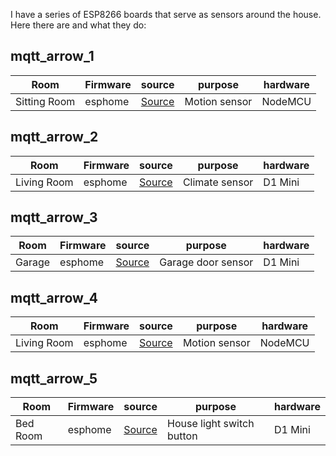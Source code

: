 I have a series of ESP8266 boards that serve as sensors around the house. Here there are and what they do:

## mqtt_arrow_1

| Room         | Firmware | source                                 | purpose       | hardware |
| ------------ | -------- | -------------------------------------- | ------------- | -------- |
| Sitting Room | esphome  | [Source](../esphome/mqtt_arrow_1.yaml) | Motion sensor | NodeMCU  |

## mqtt_arrow_2

| Room        | Firmware | source                                 | purpose        | hardware |
| ----------- | -------- | -------------------------------------- | -------------- | -------- |
| Living Room | esphome  | [Source](../esphome/mqtt_arrow_2.yaml) | Climate sensor | D1 Mini  |

## mqtt_arrow_3

| Room   | Firmware | source                            | purpose            | hardware |
| ------ | -------- | --------------------------------- | ------------------ | -------- |
| Garage | esphome  | [Source](../esphome/arrow_3.yaml) | Garage door sensor | D1 Mini  |

## mqtt_arrow_4

| Room        | Firmware | source                                 | purpose       | hardware |
| ----------- | -------- | -------------------------------------- | ------------- | -------- |
| Living Room | esphome  | [Source](../esphome/mqtt_arrow_4.yaml) | Motion sensor | NodeMCU  |

## mqtt_arrow_5

| Room     | Firmware | source                                 | purpose                   | hardware |
| -------- | -------- | -------------------------------------- | ------------------------- | -------- |
| Bed Room | esphome  | [Source](../esphome/mqtt_arrow_5.yaml) | House light switch button | D1 Mini  |
